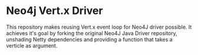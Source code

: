 # Neo4j Vert.x Driver

This repository makes reusing Vert.x event loop for Neo4J driver possible.
It achieves it's goal by forking the original Neo4J Java Driver repository, unshading Netty dependencies and providing a function that takes a verticle as argument.
